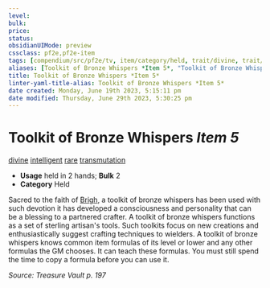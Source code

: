```yaml
---
level:
bulk:
price:
status:
obsidianUIMode: preview
cssclass: pf2e,pf2e-item
tags: [compendium/src/pf2e/tv, item/category/held, trait/divine, trait/intelligent, trait/rare, trait/transmutation]
aliases: [Toolkit of Bronze Whispers *Item 5*, "Toolkit of Bronze Whispers"]
title: Toolkit of Bronze Whispers *Item 5*
linter-yaml-title-alias: Toolkit of Bronze Whispers *Item 5*
date created: Monday, June 19th 2023, 5:15:11 pm
date modified: Thursday, June 29th 2023, 5:30:25 pm
---
```


# Toolkit of Bronze Whispers *Item 5*

[divine](rules/traits/divine.md) [intelligent](rules/traits/intelligent-gmg.md) [rare](rules/traits/rare.md) [transmutation](rules/traits/transmutation.md)  

- **Usage** held in 2 hands; **Bulk** 2
- **Category** Held

Sacred to the faith of [Brigh](compendium/setting/deities/brigh-logm.md), a toolkit of bronze whispers has been used with such devotion it has developed a consciousness and personality that can be a blessing to a partnered crafter. A toolkit of bronze whispers functions as a set of sterling artisan's tools. Such toolkits focus on new creations and enthusiastically suggest crafting techniques to wielders. A toolkit of bronze whispers knows common item formulas of its level or lower and any other formulas the GM chooses. It can teach these formulas. You must still spend the time to copy a formula before you can use it.

*Source: Treasure Vault p. 197*
